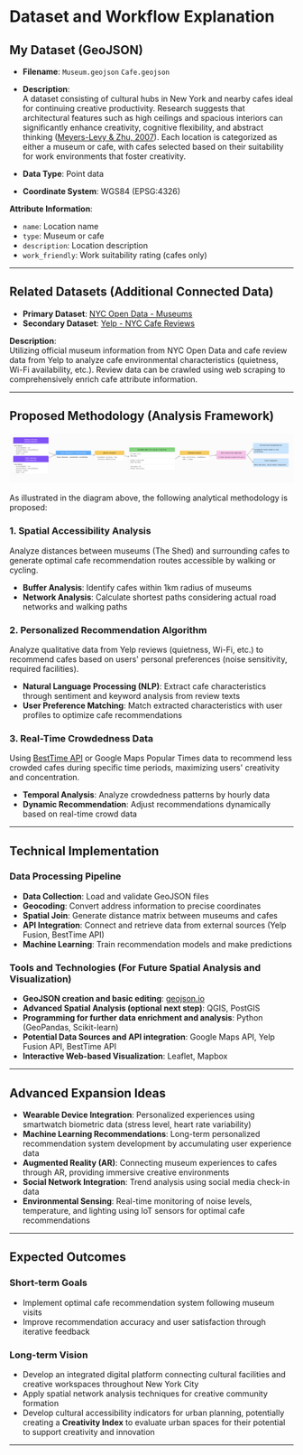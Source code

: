 # Dataset and Workflow Explanation

## My Dataset (GeoJSON)

- **Filename**: `Museum.geojson` `Cafe.geojson`
- **Description**:  
  A dataset consisting of cultural hubs in New York and nearby cafes ideal for continuing creative productivity. Research suggests that architectural features such as high ceilings and spacious interiors can significantly enhance creativity, cognitive flexibility, and abstract thinking ([Meyers-Levy & Zhu, 2007](https://www.researchgate.net/publication/23547371_The_Influence_of_Ceiling_Height_The_Effect_of_Priming_on_the_Type_of_Processing_That_People_Use)). Each location is categorized as either a museum or cafe, with cafes selected based on their suitability for work environments that foster creativity.


- **Data Type**: Point data
- **Coordinate System**: WGS84 (EPSG:4326)

**Attribute Information**:

- `name`: Location name  
- `type`: Museum or cafe  
- `description`: Location description  
- `work_friendly`: Work suitability rating (cafes only)

---

## Related Datasets (Additional Connected Data)

- **Primary Dataset**: [NYC Open Data - Museums](https://data.cityofnewyork.us/Recreation/Museums-and-Galleries/sat5-adpb)
- **Secondary Dataset**: [Yelp - NYC Cafe Reviews](https://www.yelp.com/search?cflt=cafes&find_loc=New+York%2C+NY)

**Description**:  
Utilizing official museum information from NYC Open Data and cafe review data from Yelp to analyze cafe environmental characteristics (quietness, Wi-Fi availability, etc.). Review data can be crawled using web scraping to comprehensively enrich cafe attribute information.

---

## Proposed Methodology (Analysis Framework)

![Workflow Diagram](workflow_diagram.png)

As illustrated in the diagram above, the following analytical methodology is proposed:

### 1\. Spatial Accessibility Analysis

Analyze distances between museums (The Shed) and surrounding cafes to generate optimal cafe recommendation routes accessible by walking or cycling.

- **Buffer Analysis**: Identify cafes within 1km radius of museums
- **Network Analysis**: Calculate shortest paths considering actual road networks and walking paths

### 2\. Personalized Recommendation Algorithm

Analyze qualitative data from Yelp reviews (quietness, Wi-Fi, etc.) to recommend cafes based on users' personal preferences (noise sensitivity, required facilities).

- **Natural Language Processing (NLP)**: Extract cafe characteristics through sentiment and keyword analysis from review texts
- **User Preference Matching**: Match extracted characteristics with user profiles to optimize cafe recommendations

### 3\. Real-Time Crowdedness Data

Using [BestTime API](https://besttime.app/) or Google Maps Popular Times data to recommend less crowded cafes during specific time periods, maximizing users' creativity and concentration.

- **Temporal Analysis**: Analyze crowdedness patterns by hourly data
- **Dynamic Recommendation**: Adjust recommendations dynamically based on real-time crowd data

---

## Technical Implementation

### Data Processing Pipeline

- **Data Collection**: Load and validate GeoJSON files
- **Geocoding**: Convert address information to precise coordinates
- **Spatial Join**: Generate distance matrix between museums and cafes
- **API Integration**: Connect and retrieve data from external sources (Yelp Fusion, BestTime API)
- **Machine Learning**: Train recommendation models and make predictions

### Tools and Technologies (For Future Spatial Analysis and Visualization)

- **GeoJSON creation and basic editing**: [geojson.io](https://geojson.io)
- **Advanced Spatial Analysis (optional next step)**: QGIS, PostGIS
- **Programming for further data enrichment and analysis**: Python (GeoPandas, Scikit-learn)
- **Potential Data Sources and API integration**: Google Maps API, Yelp Fusion API, BestTime API
- **Interactive Web-based Visualization**: Leaflet, Mapbox

---

## Advanced Expansion Ideas

- **Wearable Device Integration**: Personalized experiences using smartwatch biometric data (stress level, heart rate variability)
- **Machine Learning Recommendations**: Long-term personalized recommendation system development by accumulating user experience data
- **Augmented Reality (AR)**: Connecting museum experiences to cafes through AR, providing immersive creative environments
- **Social Network Integration**: Trend analysis using social media check-in data
- **Environmental Sensing**: Real-time monitoring of noise levels, temperature, and lighting using IoT sensors for optimal cafe recommendations

---

## Expected Outcomes

### Short-term Goals

- Implement optimal cafe recommendation system following museum visits
- Improve recommendation accuracy and user satisfaction through iterative feedback

### Long-term Vision

- Develop an integrated digital platform connecting cultural facilities and creative workspaces throughout New York City
- Apply spatial network analysis techniques for creative community formation
- Develop cultural accessibility indicators for urban planning, potentially creating a **Creativity Index** to evaluate urban spaces for their potential to support creativity and innovation

---


